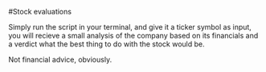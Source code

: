 #Stock evaluations

Simply run the script in your terminal, and give it a ticker symbol as input, you will recieve a small analysis of the company based on its financials and a verdict what the best thing to do with the stock would be.  


Not financial advice, obviously.
